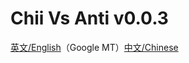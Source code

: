 # Chii Vs Anti v0.0.3

[英文/English](https://github.com/osttsStudio/Chii-Vs-Anti/blob/main/README_EN.md)（Google MT）[中文/Chinese](https://github.com/osttsStudio/Chii-Vs-Anti)
